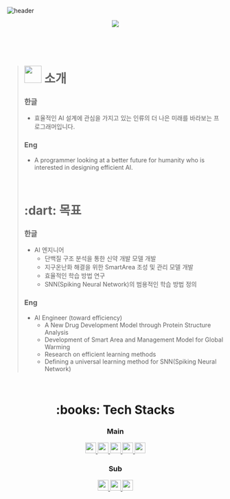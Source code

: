![header](https://capsule-render.vercel.app/api?type=waving&color=0:00FF00,100:4000FF&height=200&section=header&fontAlign=50&fontAlignY=70&fontSize=70&fontColor=FFFFFF&text=🌱%20Beginner%20Coder)
<div align=center>
     <img src="https://img.shields.io/github/followers/DaeSeokSong?style=social">
</div>

<br>
<br>
<br>

> <h1><img height=40px; src="https://github.com/PR0FESS0R-99/PR0FESS0R-99/blob/main/gifs/Hi.gif"/> 소개</h1>
> 
> <h3><strong>한글</strong></h3>
>
>	- 효율적인 AI 설계에 관심을 가지고 있는 인류의 더 나은 미래를 바라보는 프로그래머입니다.
>
> <h3><strong>Eng</strong></h3>
> 
>	- A programmer looking at a better future for humanity who is interested in designing efficient AI.
>	
> <br>
>
> <h1><strong>:dart: 목표</strong></h1>
> 
> <h3><strong>한글</strong></h3>
>
>	- AI 엔지니어
>     - 단백질 구조 분석을 통한 신약 개발 모델 개발
>     - 지구온난화 해결을 위한 SmartArea 조성 및 관리 모델 개발
>     - 효율적인 학습 방법 연구
>     - SNN(Spiking Neural Network)의 범용적인 학습 방법 정의
> <h3><strong>Eng</strong></h3>
> 
>	- AI Engineer (toward efficiency)
>     - A New Drug Development Model through Protein Structure Analysis
>     - Development of Smart Area and Management Model for Global Warming
>     - Research on efficient learning methods
>     - Defining a universal learning method for SNN(Spiking Neural Network)

<br>

<div align=center>
     <h1>:books: Tech Stacks</h1>
     <p>
          <h3> Main </h3>
          <a href="https://github.com/topics/python">
               <img height=25px; src="https://img.shields.io/badge/Python-3776AB?style=for-the-badge&logo=Python&logoColor=white">
          </a>
          <a href="https://github.com/topics/cplusplus">
               <img height=25px; src="https://img.shields.io/badge/C++-00599C?style=for-the-badge&logo=Cplusplus&logoColor=white">
          </a>
          <a href="https://github.com/opencv/opencv">
               <img height=25px; src="https://img.shields.io/badge/OpenCV-00FF00?style=for-the-badge&logo=OpenCV&logoColor=white">
          </a>
          <a href="https://github.com/topics/pytorch">
               <img height=25px; src="https://img.shields.io/badge/PyTorch-EE4C2C?style=for-the-badge&logo=PyTorch&logoColor=white">
          </a>
          <a href="https://github.com/Lightning-AI/pytorch-lightning">
               <img height=25px; src="https://img.shields.io/badge/PyTorch Lightning-5C3EE8?style=for-the-badge&logo=PyTorch&logoColor=white">
          </a>
     </p>
     <p>
          <h3> Sub </h3>
          <a href="https://github.com/topics/java">
               <img height=25px; src="https://img.shields.io/badge/java-007396?style=for-the-badge&logo=java&logoColor=white">
          </a>
          <a href="https://github.com/topics/mysql">
               <img height=25px; src="https://img.shields.io/badge/MySQL-4479A1?style=for-the-badge&logo=MySQL&logoColor=white">
          </a>
          <a href="https://github.com/keras-team/keras">
               <img height=25px; src="https://img.shields.io/badge/Keras-D00000?style=for-the-badge&logo=Keras&logoColor=white">
          </a>
     </p>
</div>
